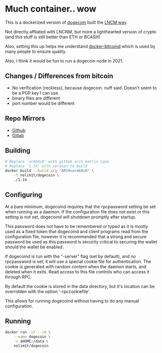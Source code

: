 # Much container.. wow

This is a dockerized version of [dogecoin](https://github.com/dogecoin/dogecoin) built the [LNCM way](https://github.com/lncm). 

Not directly affliated with LNCNM, but more a lighthearted version of crypto (and this stuff is still better than ETH or BCASH)

Also, setting this up helps me understand [docker-bitcoind](https://github.com/lncm/docker-bitcoind) which is used by many people to ensure quality.

Also, I think it would be fun to run a dogecoin node in 2021.

## Changes / Differences from bitcoin

* No verification (reckless), because dogecoin. nuff said. Doesn't seem to be a PGP key I can use
* binary files are different
* port number would be different

## Repo Mirrors

* [Github](https://github.com/nolim1t/docker-dogecoind)
* [Gitlab](https://gitlab.com/nolim1t/docker-dogecoind)

## Building

```bash
# Replace 'arm64v8' with github arch matrix type
# Replace '1.14' with version to build
docker build --build-arg "ARCH=arm64v8" \
	-t nolim1t/dogecoin \
	./1.14
```

## Configuring

At a bare minimum, dogecoind requires that the rpcpassword setting be set when running as a daemon. If the configuration file does not exist or this setting is not set, dogecoind will shutdown promptly after startup.

This password does not have to be remembered or typed as it is mostly used as a fixed token that dogecoind and client programs read from the configuration file, however it is recommended that a strong and secure password be used as this password is security critical to securing the wallet should the wallet be enabled.

If dogecoind is run with the "-server" flag (set by default), and no rpcpassword is set, it will use a special cookie file for authentication. The cookie is generated with random content when the daemon starts, and deleted when it exits. Read access to this file controls who can access it through RPC.

By default the cookie is stored in the data directory, but it's location can be overridden with the option '-rpccookiefile'.

This allows for running dogecoind without having to do any manual configuration.

## Running

```bash
docker run -it --rm \
	--name dogecoin \
	-v $HOME:/data \
	nolim1t/dogecoin
```


